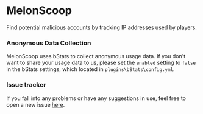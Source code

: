 # MelonScoop
Find potential malicious accounts by tracking IP addresses used by players.  

### Anonymous Data Collection
MelonScoop uses bStats to collect anonymous usage data. If you don't want to share your usage data to us, please set the `enabled` setting to `false` in the bStats settings, which located in `plugins\bStats\config.yml`.

### Issue tracker
If you fall into any problems or have any suggestions in use, feel free to open a new issue [here](https://github.com/NyaaCat/MelonScoop/issues).